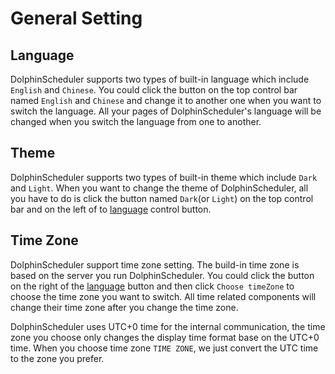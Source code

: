 # General Setting

## Language

DolphinScheduler supports two types of built-in language which include `English` and `Chinese`. You could click the button
on the top control bar named `English` and `Chinese` and change it to another one when you want to switch the language. All
your pages of DolphinScheduler's language will be changed when you switch the language from one to another.

## Theme

DolphinScheduler supports two types of built-in theme which include `Dark` and `Light`. When you want to change the theme
of DolphinScheduler, all you have to do is click the button named `Dark`(or `Light`) on the top control bar and on the left
of to [language](#language) control button.

## Time Zone

DolphinScheduler support time zone setting. The build-in time zone is based on the server you run DolphinScheduler. You could
click the button on the right of the [language](#language) button and then click `Choose timeZone` to choose the time zone
you want to switch. All time related components will change their time zone after you change the time zone.

DolphinScheduler uses UTC+0 time for the internal communication, the time zone you choose only changes the display time format
base on the UTC+0 time. When you choose time zone `TIME ZONE`, we just convert the UTC time to the zone you prefer.
